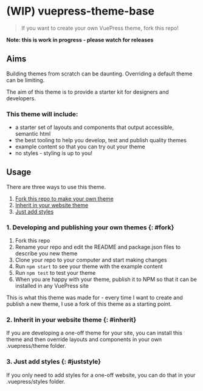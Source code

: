 # (WIP) vuepress-theme-base
> If you want to create your own VuePress theme, fork this repo!

**Note: this is work in progress - please watch for releases**

## Aims

Building themes from scratch can be daunting. Overriding a default theme can be limiting.

The aim of this theme is to provide a starter kit for designers and developers. 

### This theme will include:

- a starter set of layouts and components that output accessible, semantic html
- the best tooling to help you develop, test and publish quality themes
- example content so that you can try out your theme
- no styles - styling is up to you!

## Usage

There are three ways to use this theme. 
1. [Fork this repo to make your own theme](#fork)
2. [Inherit in your website theme](#inherit)
3. [Just add styles](#juststyle)

### 1. Developing and publishing your own themes {: #fork}

1. Fork this repo
2. Rename your repo and edit the README and package.json files to describe you new theme
3. Clone your repo to your computer and start making changes
4. Run `npm start` to see your theme with the example content
5. Run `npm test` to test your theme
6. When you are happy with your theme, publish it to NPM so that it can be installed in any VuePress site

This is what this theme was made for - every time I want to create and publish a new theme, I use a fork of this theme as a starting point.

### 2. Inherit in your website theme {: #inherit}

If you are developing a one-off theme for your site, you can install this theme and then override layouts and components in your own .vuepress/theme folder.

### 3. Just add styles {: #juststyle}

If you only need to add styles for a one-off website, you can do that in your .vuepress/styles folder.
